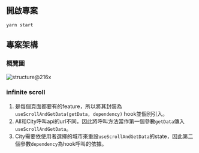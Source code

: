 ## 開啟專案
`yarn start`

## 專案架構
### 概覽圖
![structure@216x](https://user-images.githubusercontent.com/40908020/110468725-a48d0880-8113-11eb-953f-7f65d55f7acc.png)

### infinite scroll
1. 是每個頁面都要有的feature，所以將其封裝為`useScrollAndGetData(getData, dependency)` hook並個別引入。
2. All和City呼叫api的url不同，因此將呼叫方法當作第一個參數`getData`傳入`useScrollAndGetData`。
3. City需要依使用者選擇的城市來重設`useScrollAndGetData`的state，因此第二個參數`dependency`為hook呼叫的依據。
